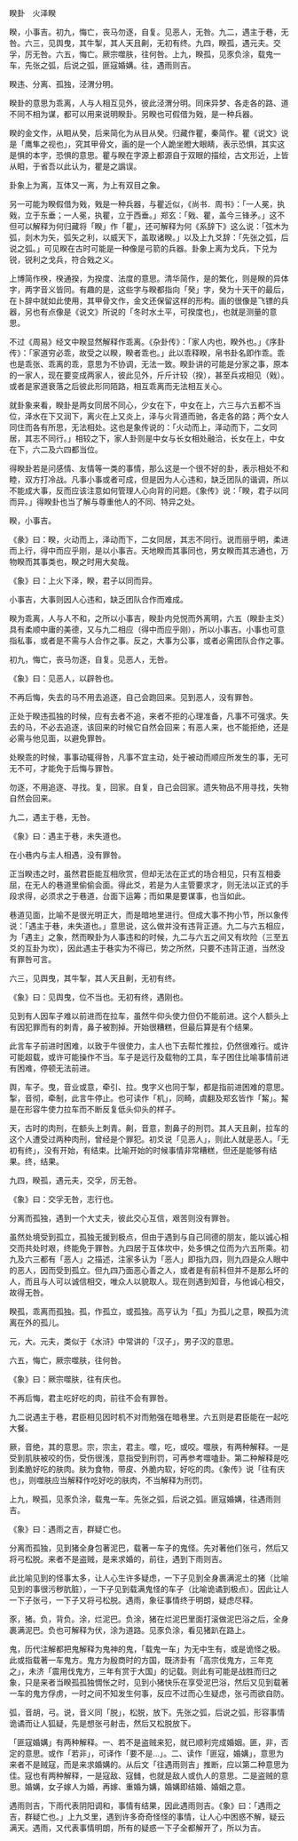 
睽卦　火泽睽

睽，小事吉。初九，悔亡，丧马勿逐，自复。见恶人，无咎。九二，遇主于巷，无咎。六三，见舆曳，其牛掣，其人天且劓，无初有终。九四，睽孤，遇元夫。交孚，厉无咎。六五，悔亡。厥宗噬肤，往何咎。上九，睽孤，见豕负涂，载鬼一车，先张之弧，后说之弧，匪寇婚媾。往，遇雨则吉。

睽违、分离、孤独，泾渭分明。

睽卦的意思为乖离，人与人相互见外，彼此泾渭分明。同床异梦、各走各的路、道不同不相为谋，都可以用来说明睽卦。另睽也可假借为戣，是一种兵器。

睽的金文作，从䀠从癸，后来简化为从目从癸。归藏作瞿，秦简作。瞿《说文》说是「鹰隼之视也」，究其甲骨文，画的是一个人跪坐瞪大眼睛，表示恐惧，其实这是惧的本字，恐惧的意思。瞿与睽在字源上都源自于双眼的描绘，古文形近，上皆从䀠，于省吾以此认为，瞿是之譌误。

卦象上为离，互体又一离，为上有双目之象。

另一可能为睽假借为戣，戣是一种兵器，与瞿近似，《尚书．周书》：「一人冕，执戣，立于东垂；一人冕，执瞿，立于西垂。」郑玄：「戣、瞿，盖今三锋矛。」这不但可以解释为何归藏将「睽」作「瞿」，还可解释为何《系辞下》这么说：「弦木为弧，剡木为矢，弧矢之利，以威天下，盖取诸睽。」以及上九爻辞：「先张之弧，后说之弧。」可见睽在古时可能是一种像是弓箭的兵器。卦象上离为戈兵，下兑为锐，锐利之戈兵，符合戣之义。

上博简作楑，楑通揆，为揆度、法度的意思。清华简作，是的繁化，则是睽的异体字，两字音义皆同。有趣的是，这些字与睽都指向「癸」字，癸为十天干的最后，在卜辞中就如此使用，其甲骨文作，金文还保留这样的形构。画的很像是飞镖的兵器，另也有点像是《说文》所说的「冬时水土平，可揆度也」，也就是测量的意思。

不过《周易》经文中睽显然解释作乖离。《杂卦传》：「家人内也，睽外也。」《序卦传》：「家道穷必乖，故受之以睽，睽者乖也。」此以乖释睽，帛书卦名即作乖。乖也是乖张、乖离的乖，意思为不协调，无法一致。睽卦讲的可能是分家之事，原本的一家人，现在要变成两家人，彼此见外，斤斤计较（揆），甚至兵戎相见（戣）。或者是家道衰落之后彼此形同陌路，相互乖离而无法相互关心。

就卦象来看，睽卦是两女同居不同心，少女在下，中女在上，六三与六五都不当位，泽水在下又润下，离火在上又炎上，泽与火背道而驰，各走各的路；两个女人同住而各有所思，无法相处。这也是象传说的：「火动而上，泽动而下，二女同居，其志不同行。」相较之下，家人卦则是中女与长女相处融洽，长女在上，中女在下，六二及六四都当位。

得睽卦若是问感情、友情等一类的事情，那么这是一个很不好的卦，表示相处不和睦，双方打冷战。凡事小事或者可成，但是因为人心违和，缺乏团队的谐调，所以不能成大事，反而应该注意如何管理人心向背的问题。《象传》说：「睽，君子以同而异。」得睽卦也当了解与尊重他人的不同、特异之处。

睽，小事吉。

《彖》曰：睽，火动而上，泽动而下，二女同居，其志不同行。说而丽乎明，柔进而上行，得中而应乎刚，是以小事吉。天地睽而其事同也，男女睽而其志通也，万物睽而其事类也，睽之时用大矣哉。

《象》曰：上火下泽，睽，君子以同而异。

小事吉，大事则因人心违和，缺乏团队合作而难成。

睽为乖离，人与人不和，之所以小事吉，睽卦内兑悦而外离明，六五（睽卦主爻）具有柔顺中庸的美德，又与九二相应（得中而应乎刚），所以小事吉。小事也可意指私事，或者是不需与人合作之事。反之，大事为公事，或者必需团队合作之事。

初九，悔亡，丧马勿逐，自复。见恶人，无咎。

《象》曰：见恶人，以辟咎也。

不再后悔，失去的马不用去追逐，自己会跑回来。见到恶人，没有罪咎。

正处于睽违孤独的时候，应有去者不追，来者不拒的心理准备，凡事不可强求。失去的马，不必去追逐，该回来的时候它自然会回来；有恶人来，也不能拒绝，还是必需与他见面，以避免罪咎。

处睽乖的时候，事事动辄得咎，凡事不宜主动，处于被动而顺应所发生的事，无可无不可，才能免于后悔与罪咎。

勿逐，不用追逐、寻找。复，回家。自复，自己会回家。遗失物品不用寻找，失物自然会回来。

九二，遇主于巷，无咎。

《象》曰：遇主于巷，未失道也。

在小巷内与主人相遇，没有罪咎。

正当睽违之时，虽然君臣能互相欣赏，但却无法在正式的场合相见，只有互相委屈，在无人的巷道里偷偷会面。得此爻，若是为人主管要求才，则无法以正式的手段求得，必须求之于巷道，台面下运筹；而如果是要谋事，也当如此。

巷道见面，比喻不是很光明正大，而是暗地里进行。但成大事不拘小节，所以象传说：「遇主于巷，未失道也。」意思说，这么做并没有违背正道。九二与六五相应，为「遇主」之象，然而睽卦为人事违和的时候，九二与六五之间又有坎险（三至五爻的互卦为坎），因此遇主于巷实为不得已，势之所然，只要不违背正道，当然没有罪咎可言。

六三，见舆曳，其牛掣，其人天且劓，无初有终。

《象》曰：见舆曳，位不当也。无初有终，遇刚也。

见到有人因车子难以前进而在拉车，虽然牛仰头使力但仍不能前进。这个人额头上有因犯罪而有的刺青，鼻子被割掉。开始很糟糕，但最后算是有个结果。

此言车子前进时困难，以致于牛很使力，主人也下去帮忙推拉，仍然很难行。或许可能超载，或许可能操作不当。车子是远行及载物的工具，车子困住比喻事情前进有困难，停顿无法前进。

舆，车子。曳，音业或意，牵引、拉。曳字义也同于掣，都是指前进困难的意思。掣，音彻，牵制，此言牛停止。也可读作「机」，同畸，虞翻及郑玄皆作「觢」。觢是在形容牛使力拉车而不断反复低头仰头的样子。

天，古时的肉刑，在额头上刺青。劓，音意，割鼻子的刑罚。其人天且劓，拉车的这个人遭受过两种肉刑，曾经是个罪犯。初爻说「见恶人」，则此人就是恶人。「无初有终」，没有开始，有结束。比喻开始的时候事情非常糟糕，但还是能够有结果。终，结果。

九四，睽孤，遇元夫，交孚，厉无咎。

《象》曰：交孚无咎，志行也。

分离而孤独，遇到一个大丈夫，彼此交心互信，艰苦则没有罪咎。

虽然处境受到孤立，孤独无援到极点，但由于遇到与自己同德的朋友，能以诚心相交而共处时艰，终能免于罪咎。九四居于互体坎中，处多惧之位而为六五所乘。初九及六三都有「恶人」之描述，注家多认为「恶人」即指九四，则九四是众人眼中的恶人，因而受到孤立。但九四乃面恶心善之人，或者是有前科但并不是那么坏的人，而且与人可以诚信相交，唯众人以貌取人。现在则遇到知音，与他诚心相交，故得无咎。

睽孤，乖离而孤独。孤，作孤立，或孤独。高亨认为「孤」为孤儿之意，睽孤为流离在外的孤儿。

元，大。元夫，类似于《水浒》中常讲的「汉子」，男子汉的意思。

六五，悔亡，厥宗噬肤，往何咎。

《象》曰：厥宗噬肤，往有庆也。

不再后悔，君主吃好吃的肉，前往不会有罪咎。

九二说遇主于巷，君臣相见因时机不对而勉强在暗巷里。六五则是君臣能在一起吃大餐。

厥，音绝，其的意思。宗，宗主，君主。噬，吃，或咬。噬肤，有两种解释。一是受到肌肤被咬的伤，受伤很浅，意指受到刑罚，可再参考噬嗑卦。第二种解释是吃到柔脆好吃的肤肉。肤为食物，带皮、外脆内软，好吃的肉。《象传》说「往有庆也」，则噬肤应当解释作吃好吃的肤肉，不当解释为刑罚。

上九，睽孤，见豕负涂，载鬼一车。先张之弧，后说之弧。匪寇婚媾，往遇雨则吉。

《象》曰：遇雨之吉，群疑亡也。

分离而孤独，见到猪全身包著泥巴，载著一车子的鬼怪。先对著他们张弓，然后又将弓松脱。来者不是盗贼，是来求婚的，前往，遇到下雨则吉。

此比喻见到的怪事太多，让人心生许多疑虑，一下子见到全身裹满泥土的猪（比喻见到的事很污秽肮脏），一下子见到载满鬼怪的车子（比喻诡谲到极点）。因此让人一下子张弓，一下子又将弓松脱。遇雨，象征事情终于明朗，疑虑尽释。

豕，猪。负，背负。涂，烂泥巴。负涂，猪在烂泥巴里面打滚做泥巴浴之后，全身裹满泥巴。负也可解释为伏，涂为道路。见豕负涂，看见猪趴在路上。

鬼，历代注解都把鬼解释为鬼神的鬼，「载鬼一车」为无中生有，或是诡怪之极。此或指载著一车鬼方。鬼方为殷商时的方国，既济卦有「高宗伐鬼方，三年克之」，未济「震用伐鬼方，三年有赏于大国」的记载。则此有可能是战胜而归之象，只是来者当睽孤孤独惆怅之时，见到小猪快乐在享受泥巴浴，然后又见到载著一车的鬼方俘虏，一时之间不知发生何事，反应不过而心生疑虑，张弓而欲自防。

弧，音胡，弓。说，音义同「脱」，松脱，放下。先张之弧，后说之弧，形容事情诡谲而让人狐疑，先是想张弓射击，然后又松脱放下。

「匪寇婚媾」有两种解释。一、若不是盗贼来犯，就已顺利完成婚姻。匪，非，否定的意思。或作「若非」，可译作「要不是…」。二、读作「匪寇，婚媾」，意思为来者不是贼寇，而是来求婚媾的。从后文「往遇雨则吉」推断，应以第二种意思为佳。寇也有两种解释，一是寇敌、寇雠，也就是敌人或仇人的意思。二是盗贼的意思。婚媾，女子嫁人为婚，再嫁、重婚为媾，婚媾即结婚、婚姻之意。

遇雨则吉，下雨代表阴阳调和，事情有结果，因此遇雨则吉。《象》曰：「遇雨之吉，群疑亡也。」上九爻里，遇到许多奇奇怪怪的事情，让人心中困惑不解，疑云满天。遇雨，又代表事情明朗，所有的疑惑一下子全都解开了，所以为吉。